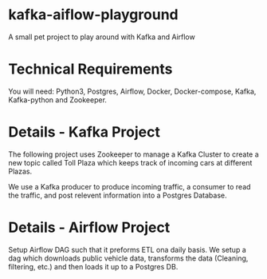 # kafka-aiflow-playground
A small pet project to play around with Kafka and Airflow

# Technical Requirements 
You will need: Python3, Postgres, Airflow, Docker, Docker-compose, Kafka, Kafka-python and Zookeeper.

# Details - Kafka Project
The following project uses Zookeeper to manage a Kafka Cluster to create a new topic called Toll Plaza which keeps track of incoming cars at different Plazas.

We use a Kafka producer to produce incoming traffic, a consumer to read the traffic, and post relevent information into a Postgres Database. 

# Details - Airflow Project

Setup Airflow DAG such that it preforms ETL ona daily basis. 
We setup a dag which downloads public vehicle data, transforms the data (Cleaning, filtering, etc.) and then loads it up to a Postgres DB. 
